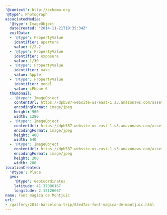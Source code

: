 ```yaml
---
'@context': http://schema.org
'@type': Photograph
associatedMedia:
  '@type': ImageObject
  dateCreated: "2014-11-21T19:35:34Z"
  exifData:
  - '@type': PropertyValue
    identifier: aperture
    value: f/2.2
  - '@type': PropertyValue
    identifier: exposure
    value: 1/30
  - '@type': PropertyValue
    identifier: make
    value: Apple
  - '@type': PropertyValue
    identifier: model
    value: iPhone 6
  thumbnail:
  - '@type': ImageObject
    contentUrl: https://dpb587-website-us-east-1.s3.amazonaws.com/asset/gallery/2014-barcelona-trip/83ed7ac-font-magica-de-montjuic~1280.jpg
    encodingFormat: image/jpeg
    height: 960
    width: 1280
  - '@type': ImageObject
    contentUrl: https://dpb587-website-us-east-1.s3.amazonaws.com/asset/gallery/2014-barcelona-trip/83ed7ac-font-magica-de-montjuic~640w.jpg
    encodingFormat: image/jpeg
    height: 480
    width: 640
  - '@type': ImageObject
    contentUrl: https://dpb587-website-us-east-1.s3.amazonaws.com/asset/gallery/2014-barcelona-trip/83ed7ac-font-magica-de-montjuic~200x200.jpg
    encodingFormat: image/jpeg
    height: 200
    width: 200
locationCreated:
  '@type': Place
  geo:
    '@type': GeoCoordinates
    latitude: 41.37096167
    longitude: 2.15126667
name: Font màgica de Montjuïc
url:
- /gallery/2014-barcelona-trip/83ed7ac-font-magica-de-montjuic.html
---
```

